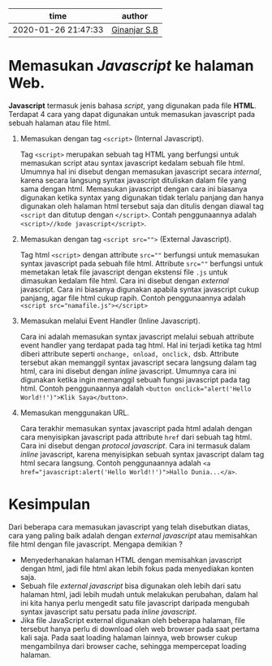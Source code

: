 | time                | author                                    |
| ------------------- | ----------------------------------------- |
| 2020-01-26 21:47:33 | [Ginanjar S.B](https://github.com/egin10) |

# Memasukan _Javascript_ ke halaman Web.

**Javascript** termasuk jenis bahasa _script_, yang digunakan pada file **HTML**. Terdapat 4 cara yang dapat digunakan untuk memasukan javascript pada sebuah halaman atau file html.

1. Memasukan dengan tag `<script>` (Internal Javascript).

   Tag `<script>` merupakan sebuah tag HTML yang berfungsi untuk memasukan script atau syntax javascript kedalam sebuah file html. Umumnya hal ini disebut dengan memasukan javascript secara _internal_, karena secara langsung syntax javascript dituliskan dalam file yang sama dengan html. Memasukan javascript dengan cara ini biasanya digunakan ketika syntax yang digunakan tidak terlalu panjang dan hanya digunakan oleh halaman html tersebut saja dan ditulis dengan diawal tag `<script` dan ditutup dengan `</script>`. Contah penggunaannya adalah `<script>//kode javascript</script>`.

2. Memasukan dengan tag `<script src="">` (External Javascript).

   Tag html `<script>` dengan attribute `src=""` berfungsi untuk memasukan syntax javascript pada sebuah file html. Attribute `src=""` berfungsi untuk memetakan letak file javascript dengan ekstensi file `.js` untuk dimasukan kedalam file html. Cara ini disebut dengan _external_ javascript. Cara ini biasanya digunakan apabila syntax javascript cukup panjang, agar file html cukup rapih. Contoh penggunaannya adalah `<script src="namafile.js"></script>`

3. Memasukan melalui Event Handler (Inline Javascript).

   Cara ini adalah memasukan syntax javascript melalui sebuah attribute event handler yang terdapat pada tag html. Hal ini terjadi ketika tag html diberi attribute seperti `onchange, onload, onclick,` dsb. Attribute tersebut akan memanggil syntax javascript secara langsung dalam tag html, cara ini disebut dengan _inline_ javascript. Umumnya cara ini digunakan ketika ingin memanggil sebuah fungsi javascript pada tag html. Contoh penggunaannya adalah `<button onclick="alert('Hello World!!')">Klik Saya</button>`.

4. Memasukan menggunakan URL.

   Cara terakhir memasukan syntax javascript pada html adalah dengan cara menyisipkan javascript pada attribute `href` dari sebuah tag html. Cara ini disebut dengan _protocol javascript_. Cara ini termasuk dalam _inline_ javascript, karena menyisipkan sebuah syntax javascript dalam tag html secara langsung. Contoh penggunaannya adalah `<a href="javascript:alert('Hello World!!')">Hallo Dunia...</a>`.

# Kesimpulan

Dari beberapa cara memasukan javascript yang telah disebutkan diatas, cara yang paling baik adalah dengan _external javascript_ atau memisahkan file html dengan file javascript. Mengapa demikian ?

- Menyederhanakan halaman HTML dengan memisahkan javascript dengan html, jadi file html akan lebih fokus pada menyediakan konten saja.
- Sebuah file _external javascript_ bisa digunakan oleh lebih dari satu halaman html, jadi lebih mudah untuk melakukan perubahan, dalam hal ini kita hanya perlu mengedit satu file javascript daripada mengubah syntax javascript satu persatu pada _inline javascript_.
- Jika file JavaScript external digunakan oleh beberapa halaman, file tersebut hanya perlu di download oleh web browser pada saat pertama kali saja. Pada saat loading halaman lainnya, web browser cukup mengambilnya dari browser cache, sehingga mempercepat loading halaman.
